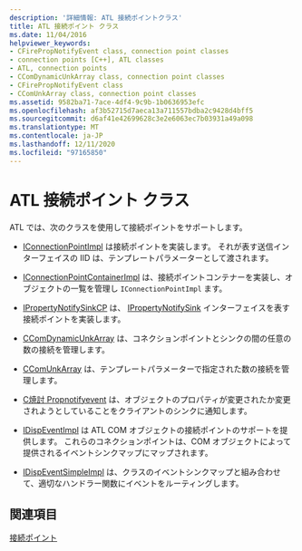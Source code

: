 ```yaml
---
description: '詳細情報: ATL 接続ポイントクラス'
title: ATL 接続ポイント クラス
ms.date: 11/04/2016
helpviewer_keywords:
- CFirePropNotifyEvent class, connection point classes
- connection points [C++], ATL classes
- ATL, connection points
- CComDynamicUnkArray class, connection point classes
- CFirePropNotifyEvent class
- CComUnkArray class, connection point classes
ms.assetid: 9582ba71-7ace-4df4-9c9b-1b0636953efc
ms.openlocfilehash: af3b52715d7aeca13a711557bdba2c9428d4bff5
ms.sourcegitcommit: d6af41e42699628c3e2e6063ec7b03931a49a098
ms.translationtype: MT
ms.contentlocale: ja-JP
ms.lasthandoff: 12/11/2020
ms.locfileid: "97165850"
---
```

# <a name="atl-connection-point-classes"></a>ATL 接続ポイント クラス

ATL では、次のクラスを使用して接続ポイントをサポートします。

- [IConnectionPointImpl](../atl/reference/iconnectionpointimpl-class.md) は接続ポイントを実装します。 それが表す送信インターフェイスの IID は、テンプレートパラメーターとして渡されます。

- [IConnectionPointContainerImpl](../atl/reference/iconnectionpointcontainerimpl-class.md) は、接続ポイントコンテナーを実装し、オブジェクトの一覧を管理し `IConnectionPointImpl` ます。

- [IPropertyNotifySinkCP](../atl/reference/ipropertynotifysinkcp-class.md) は、 [IPropertyNotifySink](/windows/win32/api/ocidl/nn-ocidl-ipropertynotifysink) インターフェイスを表す接続ポイントを実装します。

- [CComDynamicUnkArray](../atl/reference/ccomdynamicunkarray-class.md) は、コネクションポイントとシンクの間の任意の数の接続を管理します。

- [CComUnkArray](../atl/reference/ccomunkarray-class.md) は、テンプレートパラメーターで指定された数の接続を管理します。

- [C焼討 Propnotifyevent](../atl/reference/cfirepropnotifyevent-class.md) は、オブジェクトのプロパティが変更されたか変更されようとしていることをクライアントのシンクに通知します。

- [IDispEventImpl](../atl/reference/idispeventimpl-class.md) は ATL COM オブジェクトの接続ポイントのサポートを提供します。 これらのコネクションポイントは、COM オブジェクトによって提供されるイベントシンクマップにマップされます。

- [IDispEventSimpleImpl](../atl/reference/idispeventsimpleimpl-class.md) は、クラスのイベントシンクマップと組み合わせて、適切なハンドラー関数にイベントをルーティングします。

## <a name="see-also"></a>関連項目

[接続ポイント](../atl/atl-connection-points.md)
